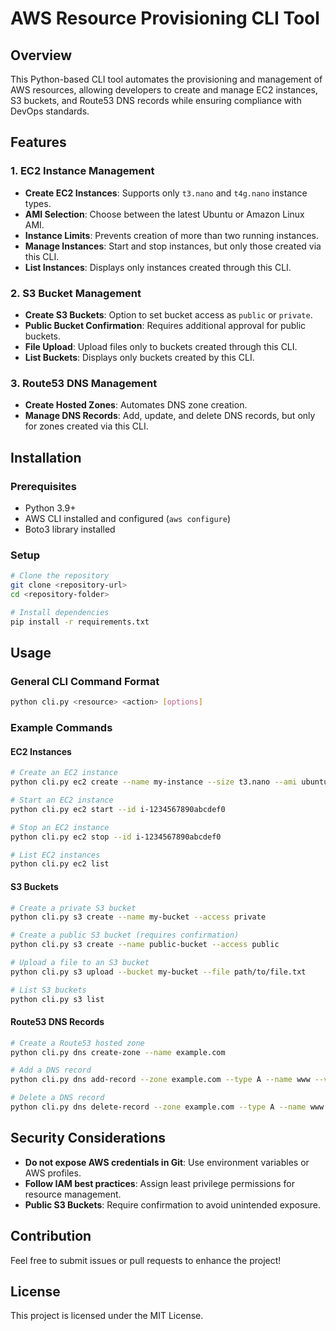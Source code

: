 # AWS Resource Provisioning CLI Tool

## Overview
This Python-based CLI tool automates the provisioning and management of AWS resources, allowing developers to create and manage EC2 instances, S3 buckets, and Route53 DNS records while ensuring compliance with DevOps standards.

## Features
### 1. EC2 Instance Management
- **Create EC2 Instances**: Supports only `t3.nano` and `t4g.nano` instance types.
- **AMI Selection**: Choose between the latest Ubuntu or Amazon Linux AMI.
- **Instance Limits**: Prevents creation of more than two running instances.
- **Manage Instances**: Start and stop instances, but only those created via this CLI.
- **List Instances**: Displays only instances created through this CLI.

### 2. S3 Bucket Management
- **Create S3 Buckets**: Option to set bucket access as `public` or `private`.
- **Public Bucket Confirmation**: Requires additional approval for public buckets.
- **File Upload**: Upload files only to buckets created through this CLI.
- **List Buckets**: Displays only buckets created by this CLI.

### 3. Route53 DNS Management
- **Create Hosted Zones**: Automates DNS zone creation.
- **Manage DNS Records**: Add, update, and delete DNS records, but only for zones created via this CLI.

## Installation
### Prerequisites
- Python 3.9+
- AWS CLI installed and configured (`aws configure`)
- Boto3 library installed

### Setup
```sh
# Clone the repository
git clone <repository-url>
cd <repository-folder>

# Install dependencies
pip install -r requirements.txt
```

## Usage
### General CLI Command Format
```sh
python cli.py <resource> <action> [options]
```

### Example Commands
#### EC2 Instances
```sh
# Create an EC2 instance
python cli.py ec2 create --name my-instance --size t3.nano --ami ubuntu

# Start an EC2 instance
python cli.py ec2 start --id i-1234567890abcdef0

# Stop an EC2 instance
python cli.py ec2 stop --id i-1234567890abcdef0

# List EC2 instances
python cli.py ec2 list
```

#### S3 Buckets
```sh
# Create a private S3 bucket
python cli.py s3 create --name my-bucket --access private

# Create a public S3 bucket (requires confirmation)
python cli.py s3 create --name public-bucket --access public

# Upload a file to an S3 bucket
python cli.py s3 upload --bucket my-bucket --file path/to/file.txt

# List S3 buckets
python cli.py s3 list
```

#### Route53 DNS Records
```sh
# Create a Route53 hosted zone
python cli.py dns create-zone --name example.com

# Add a DNS record
python cli.py dns add-record --zone example.com --type A --name www --value 192.168.1.1

# Delete a DNS record
python cli.py dns delete-record --zone example.com --type A --name www
```

## Security Considerations
- **Do not expose AWS credentials in Git**: Use environment variables or AWS profiles.
- **Follow IAM best practices**: Assign least privilege permissions for resource management.
- **Public S3 Buckets**: Require confirmation to avoid unintended exposure.

## Contribution
Feel free to submit issues or pull requests to enhance the project!

## License
This project is licensed under the MIT License.

